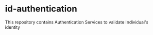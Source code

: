 # id-authentication
This repository contains Authentication Services to validate Individual's identity
